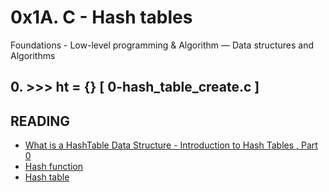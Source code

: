 # 0x1A. C - Hash tables
 Foundations - Low-level programming & Algorithm ― Data structures and Algorithms

## 0. >>> ht = {}  [ 0-hash_table_create.c ]  
 
## READING
* [What is a HashTable Data Structure - Introduction to Hash Tables , Part 0](https://www.youtube.com/watch?v=MfhjkfocRR0)
* [Hash function](https://en.wikipedia.org/wiki/Hash_function)
* [Hash table](https://en.wikipedia.org/wiki/Hash_table)
